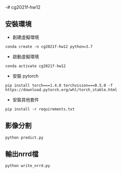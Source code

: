 -# cg2021f-hw12
## 安裝環境
* 創建虛擬環境
```
conda create -n cg2021f-hw12 python=3.7
```
* 啟動虛擬環境
```
conda activate cg2021f-hw12
```
* 安裝 pytorch
```
pip install torch===1.4.0 torchvision===0.5.0 -f https://download.pytorch.org/whl/torch_stable.html
```
* 安裝其他套件
```
pip install -r requirements.txt
```
## 影像分割
```
python predict.py
```
## 輸出nrrd檔
```
python write_nrrd.py
```
